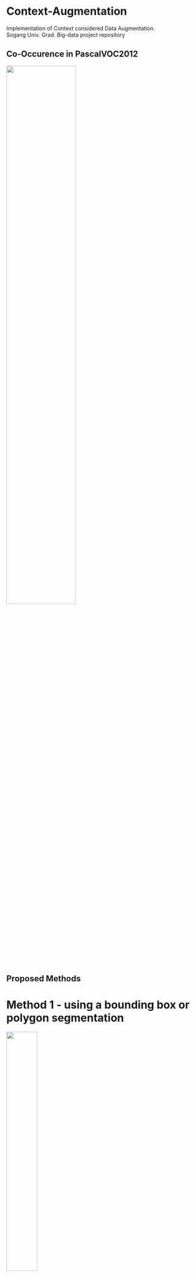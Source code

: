 # Context-Augmentation
Implementation of Context considered Data Augmentation. <br>
Sogang Univ. Grad. Big-data project repository

## Co-Occurence in PascalVOC2012
<img width="60%" src="https://user-images.githubusercontent.com/81060548/196676003-8572462f-b726-4254-92a2-86694d7ba197.png"/>

## Proposed Methods
# Method 1 - using a bounding box or polygon segmentation
<img width="40%" src="https://user-images.githubusercontent.com/81060548/196677700-6043b838-4b98-44f1-b88a-6770d684f0c5.png"/>

# Method 2 - image to patch level
<img width="40%" src="https://user-images.githubusercontent.com/81060548/196677869-f73b9882-e4da-4509-9b0c-8d80e424993b.png"/>
# Project Architecture
```shell
├─augmentation.py         # method1, method2, zero co-occurence pair 를 위한 함수 
├─dataset.py              
├─main.py
├─models.py              
├─requirements.txt       
├─utils.py                   
└─README.md
```

## augmentation.py
- Pascal VOC 2012에서 co-occurance가 0인 category pair에서 랜덤으로 이미지를 선택해서 1장씩 augmentation하는 로직까지 완성
- patch 단위로 붙히는 method 2 완성
